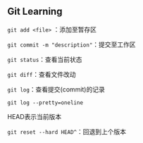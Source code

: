 ## Git Learning

`git add <file>` ：添加至暂存区

`git commit -m "description"`：提交至工作区

`git status`：查看当前状态

`git diff`：查看文件改动

`git log`：查看提交(commit)的记录

`git log --pretty=oneline`

HEAD表示当前版本

`git reset --hard HEAD^`：回退到上个版本